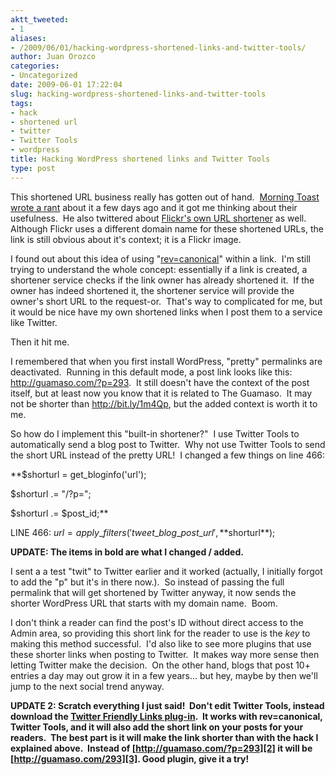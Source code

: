 ```yaml
---
aktt_tweeted:
- 1
aliases:
- /2009/06/01/hacking-wordpress-shortened-links-and-twitter-tools/
author: Juan Orozco
categories:
- Uncategorized
date: 2009-06-01 17:22:04
slug: hacking-wordpress-shortened-links-and-twitter-tools
tags:
- hack
- shortened url
- twitter
- Twitter Tools
- wordpress
title: Hacking WordPress shortened links and Twitter Tools
type: post
---
```


This shortened URL business really has gotten out of hand.  <a href="http://www.morningtoast.com/" target="_blank" rel="noopener noreferrer">Morning Toast</a> <a href="http://www.morningtoast.com/2009/05/why-tiny-urls-change-how-we-design/" target="_blank" rel="noopener noreferrer">wrote a rant</a> about it a few days ago and it got me thinking about their usefulness.  He also twittered about <a href="http://www.flickr.com/groups/flickrideas/discuss/72157616526758077/" target="_blank" rel="noopener noreferrer">Flickr's own URL shortener</a> as well.  Although Flickr uses a different domain name for these shortened URLs, the link is still obvious about it's context; it is a Flickr image.

I found out about this idea of using "[rev=canonical][1]" within a link.  I'm still trying to understand the whole concept: essentially if a link is created, a shortener service checks if the link owner has already shortened it.  If the owner has indeed shortened it, the shortener service will provide the owner's short URL to the request-or.  That's way to complicated for me, but it would be nice have my own shortened links when I post them to a service like Twitter.

Then it hit me.

I remembered that when you first install WordPress, "pretty" permalinks are deactivated.  Running in this default mode, a post link looks like this: <http://guamaso.com/?p=293>.  It still doesn't have the context of the post itself, but at least now you know that it is related to The Guamaso.  It may not be shorter than <http://bit.ly/1m4Qp>, but the added context is worth it to me.

So how do I implement this "built-in shortener?"  I use Twitter Tools to automatically send a blog post to Twitter.  Why not use Twitter Tools to send the short URL instead of the pretty URL!  I changed a few things on line 466:

\*\*$shorturl = get_bloginfo('url');

$shorturl .= "/?p=";

$shorturl .= $post_id;\*\*

LINE 466: $url = apply\_filters('tweet\_blog\_post\_url', **$shorturl\*\*);

**UPDATE: The items in bold are what I changed / added.**

I sent a a test "twit" to Twitter earlier and it worked (actually, I initially forgot to add the "p" but it's in there now.).  So instead of passing the full permalink that will get shortened by Twitter anyway, it now sends the shorter WordPress URL that starts with my domain name.  Boom.

I don't think a reader can find the post's ID without direct access to the Admin area, so providing this short link for the reader to use is the _key_ to making this method successful.  I'd also like to see more plugins that use these shorter links when posting to Twitter.  It makes way more sense then letting Twitter make the decision.  On the other hand, blogs that post 10+ entries a day may out grow it in a few years... but hey, maybe by then we'll jump to the next social trend anyway.

**UPDATE 2: Scratch everything I just said!  Don't edit Twitter Tools, instead download the <a title="Twitter Friendly Links Plug In" href="http://kovshenin.com/wordpress/plugins/twitter-friendly-links/" target="_blank" rel="noopener noreferrer">Twitter Friendly Links plug-in</a>.  It works with rev=canonical, Twitter Tools, and it will also add the short link on your posts for your readers.  The best part is it will make the link shorter than with the hack I explained above.  Instead of [http://guamaso.com/?p=293][2] it will be [][2][http://guamaso.com/293][3]. Good plugin, give it a try!**

[1]: http://revcanonical.appspot.com/
[2]: ../?p=293
[3]: /293
